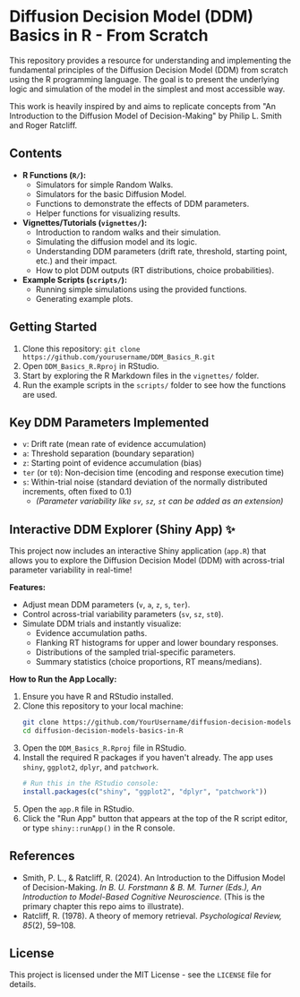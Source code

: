 # Diffusion Decision Model (DDM) Basics in R - From Scratch

This repository provides a resource for understanding and implementing the fundamental principles of the Diffusion Decision Model (DDM) from scratch using the R programming language. The goal is to present the underlying logic and simulation of the model in the simplest and most accessible way.

This work is heavily inspired by and aims to replicate concepts from "An Introduction to the Diffusion Model of Decision-Making" by Philip L. Smith and Roger Ratcliff.

## Contents

*   **R Functions (`R/`):**
    *   Simulators for simple Random Walks.
    *   Simulators for the basic Diffusion Model.
    *   Functions to demonstrate the effects of DDM parameters.
    *   Helper functions for visualizing results.
*   **Vignettes/Tutorials (`vignettes/`):**
    *   Introduction to random walks and their simulation.
    *   Simulating the diffusion model and its logic.
    *   Understanding DDM parameters (drift rate, threshold, starting point, etc.) and their impact.
    *   How to plot DDM outputs (RT distributions, choice probabilities).
*   **Example Scripts (`scripts/`):**
    *   Running simple simulations using the provided functions.
    *   Generating example plots.

## Getting Started

1.  Clone this repository: `git clone https://github.com/yourusername/DDM_Basics_R.git`
2.  Open `DDM_Basics_R.Rproj` in RStudio.
3.  Start by exploring the R Markdown files in the `vignettes/` folder.
4.  Run the example scripts in the `scripts/` folder to see how the functions are used.

## Key DDM Parameters Implemented

*   `v`: Drift rate (mean rate of evidence accumulation)
*   `a`: Threshold separation (boundary separation)
*   `z`: Starting point of evidence accumulation (bias)
*   `ter` (or `t0`): Non-decision time (encoding and response execution time)
*   `s`: Within-trial noise (standard deviation of the normally distributed increments, often fixed to 0.1)
    *   *(Parameter variability like `sv`, `sz`, `st` can be added as an extension)*
    
## Interactive DDM Explorer (Shiny App) ✨

This project now includes an interactive Shiny application (`app.R`) that allows you to explore the Diffusion Decision Model (DDM) with across-trial parameter variability in real-time!

**Features:**

*   Adjust mean DDM parameters (`v`, `a`, `z`, `s`, `ter`).
*   Control across-trial variability parameters (`sv`, `sz`, `st0`).
*   Simulate DDM trials and instantly visualize:
    *   Evidence accumulation paths.
    *   Flanking RT histograms for upper and lower boundary responses.
    *   Distributions of the sampled trial-specific parameters.
    *   Summary statistics (choice proportions, RT means/medians).

**How to Run the App Locally:**

1.  Ensure you have R and RStudio installed.
2.  Clone this repository to your local machine:
    ```bash
    git clone https://github.com/YourUsername/diffusion-decision-models-basics-in-R.git
    cd diffusion-decision-models-basics-in-R
    ```
3.  Open the `DDM_Basics_R.Rproj` file in RStudio.
4.  Install the required R packages if you haven't already. The app uses `shiny`, `ggplot2`, `dplyr`, and `patchwork`.
    ```R
    # Run this in the RStudio console:
    install.packages(c("shiny", "ggplot2", "dplyr", "patchwork"))
    ```
5.  Open the `app.R` file in RStudio.
6.  Click the "Run App" button that appears at the top of the R script editor, or type `shiny::runApp()` in the R console.

## References

*   Smith, P. L., & Ratcliff, R. (2024). An Introduction to the Diffusion Model of Decision-Making. *In B. U. Forstmann & B. M. Turner (Eds.), An Introduction to Model-Based Cognitive Neuroscience.* (This is the primary chapter this repo aims to illustrate).
*   Ratcliff, R. (1978). A theory of memory retrieval. *Psychological Review, 85*(2), 59–108.

## License

This project is licensed under the MIT License - see the `LICENSE` file for details.
